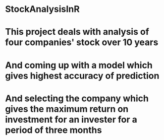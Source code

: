 # StockAnalysisInR
# This project deals with analysis of four companies' stock over 10 years 
# And coming up with a model which gives highest accuracy of prediction 
# And selecting the company which gives the maximum return on investment for an invester for a period of three months
